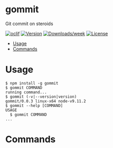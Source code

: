 gommit
======

Git commit on steroids

[![oclif](https://img.shields.io/badge/cli-oclif-brightgreen.svg)](https://oclif.io)
[![Version](https://img.shields.io/npm/v/gommit.svg)](https://npmjs.org/package/gommit)
[![Downloads/week](https://img.shields.io/npm/dw/gommit.svg)](https://npmjs.org/package/gommit)
[![License](https://img.shields.io/npm/l/gommit.svg)](https://github.com/bcerati/gommit/blob/master/package.json)

<!-- toc -->
* [Usage](#usage)
* [Commands](#commands)
<!-- tocstop -->
# Usage
<!-- usage -->
```sh-session
$ npm install -g gommit
$ gommit COMMAND
running command...
$ gommit (-v|--version|version)
gommit/0.0.3 linux-x64 node-v9.11.2
$ gommit --help [COMMAND]
USAGE
  $ gommit COMMAND
...
```
<!-- usagestop -->
# Commands
<!-- commands -->

<!-- commandsstop -->
